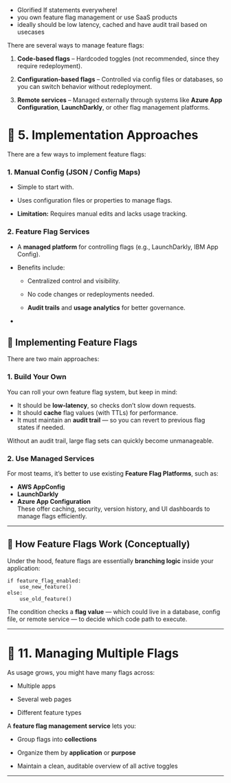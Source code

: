 

* Glorified If statements everywhere!
* you own feature flag management or use SaaS products
* ideally should be low latency, cached and have audit trail based on usecases


There are several ways to manage feature flags:

1. **Code-based flags** – Hardcoded toggles (not recommended, since they require redeployment).
    
2. **Configuration-based flags** – Controlled via config files or databases, so you can switch behavior without redeployment.
    
3. **Remote services** – Managed externally through systems like **Azure App Configuration**, **LaunchDarkly**, or other flag management platforms.



# 🧰 **5. Implementation Approaches**

There are a few ways to implement feature flags:

### 1. **Manual Config (JSON / Config Maps)**

- Simple to start with.
    
- Uses configuration files or properties to manage flags.
    
- **Limitation:** Requires manual edits and lacks usage tracking.
    

### 2. **Feature Flag Services**

- A **managed platform** for controlling flags (e.g., LaunchDarkly, IBM App Config).
    
- Benefits include:
    
    - Centralized control and visibility.
        
    - No code changes or redeployments needed.
        
    - **Audit trails** and **usage analytics** for better governance.
- 

## 🧩 **Implementing Feature Flags**

There are two main approaches:

### 1. **Build Your Own**

You can roll your own feature flag system, but keep in mind:
- It should be **low-latency**, so checks don’t slow down requests.
- It should **cache** flag values (with TTLs) for performance.
- It must maintain an **audit trail** — so you can revert to previous flag states if needed.
    

Without an audit trail, large flag sets can quickly become unmanageable.

### 2. **Use Managed Services**

For most teams, it’s better to use existing **Feature Flag Platforms**, such as:

- **AWS AppConfig**
- **LaunchDarkly**    
- **Azure App Configuration**  
    These offer caching, security, version history, and UI dashboards to manage flags efficiently.




---


## 🧠 **How Feature Flags Work (Conceptually)**

Under the hood, feature flags are essentially **branching logic** inside your application:

```
if feature_flag_enabled:
    use_new_feature()
else:
    use_old_feature()

```


The condition checks a **flag value** — which could live in a database, config file, or remote service — to decide which code path to execute.


---

# 🧩 **11. Managing Multiple Flags**

As usage grows, you might have many flags across:

- Multiple apps
    
- Several web pages
    
- Different feature types
    

A **feature flag management service** lets you:

- Group flags into **collections**
    
- Organize them by **application** or **purpose**
    
- Maintain a clean, auditable overview of all active toggles

---
